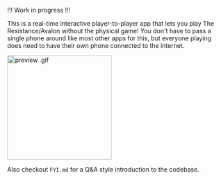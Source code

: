 !!! Work in progress !!!

This is a real-time interactive player-to-player app that lets you play The Resistance/Avalon without the physical game!
You don't have to pass a single phone around like most other apps for this, but everyone playing does need to have their own phone connected to the internet.

<img src="https://raw.githubusercontent.com/yumichael/avalon/master/preview.6fps.gif" width="240" alt="preview .gif">

Also checkout `FYI.md` for a Q&A style introduction to the codebase.
